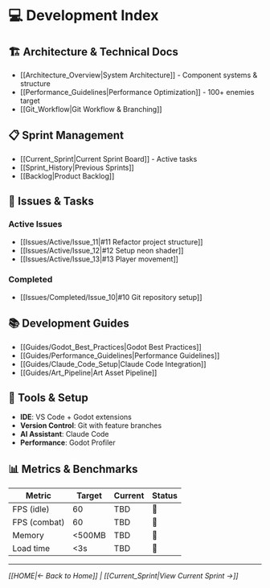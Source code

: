 # 💻 Development Index

## 🏗️ Architecture & Technical Docs
- [[Architecture_Overview|System Architecture]] - Component systems & structure
- [[Performance_Guidelines|Performance Optimization]] - 100+ enemies target
- [[Git_Workflow|Git Workflow & Branching]]

## 📋 Sprint Management
- [[Current_Sprint|Current Sprint Board]] - Active tasks
- [[Sprint_History|Previous Sprints]]
- [[Backlog|Product Backlog]]

## 🐛 Issues & Tasks
### Active Issues
- [[Issues/Active/Issue_11|#11 Refactor project structure]]
- [[Issues/Active/Issue_12|#12 Setup neon shader]]
- [[Issues/Active/Issue_13|#13 Player movement]]

### Completed
- [[Issues/Completed/Issue_10|#10 Git repository setup]]

## 📚 Development Guides
- [[Guides/Godot_Best_Practices|Godot Best Practices]]
- [[Guides/Performance_Guidelines|Performance Guidelines]]
- [[Guides/Claude_Code_Setup|Claude Code Integration]]
- [[Guides/Art_Pipeline|Art Asset Pipeline]]

## 🔧 Tools & Setup
- **IDE**: VS Code + Godot extensions
- **Version Control**: Git with feature branches
- **AI Assistant**: Claude Code
- **Performance**: Godot Profiler

## 📊 Metrics & Benchmarks
| Metric | Target | Current | Status |
|--------|--------|---------|--------|
| FPS (idle) | 60 | TBD | 🔄 |
| FPS (combat) | 60 | TBD | 🔄 |
| Memory | <500MB | TBD | 🔄 |
| Load time | <3s | TBD | 🔄 |

---

*[[HOME|← Back to Home]] | [[Current_Sprint|View Current Sprint →]]*